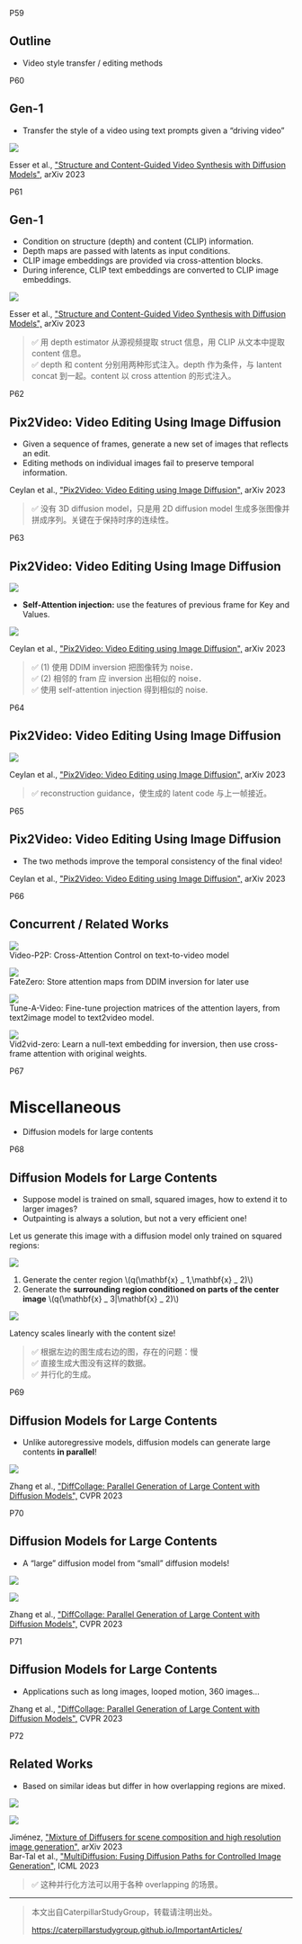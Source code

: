
P59   
## Outline   

 - Video style transfer / editing methods    

P60   
## Gen-1

 - Transfer the style of a video using text prompts given a “driving video”

![](../../assets/D3-60.png)     

Esser et al., <u>"Structure and Content-Guided Video Synthesis with Diffusion Models",</u> arXiv 2023    

P61   
## Gen-1

 - Condition on structure (depth) and content (CLIP) information.   
 - Depth maps are passed with latents as input conditions.   
 - CLIP image embeddings are provided via cross-attention blocks.   
 - During inference, CLIP text embeddings are converted to CLIP image embeddings.    

![](../../assets/D3-61.png)     

Esser et al., <u>"Structure and Content-Guided Video Synthesis with Diffusion Models",</u> arXiv 2023     

> &#x2705; 用 depth estimator 从源视频提取 struct 信息，用 CLIP 从文本中提取 content 信息。   
> &#x2705; depth 和 content 分别用两种形式注入。depth 作为条件，与 lantent concat 到一起。content 以 cross attention 的形式注入。    


P62   
## Pix2Video: Video Editing Using Image Diffusion   

 - Given a sequence of frames, generate a new set of images that reflects an edit.   
 - Editing methods on individual images fail to preserve temporal information.    

Ceylan et al., <u>"Pix2Video: Video Editing using Image Diffusion",</u> arXiv 2023    

> &#x2705; 没有 3D diffusion model，只是用 2D diffusion model 生成多张图像并拼成序列。关键在于保持时序的连续性。    

P63   
## Pix2Video: Video Editing Using Image Diffusion   

![](../../assets/D3-63-1.png)    

 - **Self-Attention injection:** use the features of previous frame for Key and Values.   

![](../../assets/D3-63-2.png)    

Ceylan et al., <u>"Pix2Video: Video Editing using Image Diffusion",</u> arXiv 2023   

> &#x2705; (1) 使用 DDIM inversion 把图像转为 noise．   
> &#x2705; (2) 相邻的 fram 应 inversion 出相似的 noise．    
> &#x2705; 使用 self-attention injection 得到相似的 noise.    


P64    
## Pix2Video: Video Editing Using Image Diffusion   

![](../../assets/D3-64.png)    

Ceylan et al., <u>"Pix2Video: Video Editing using Image Diffusion",</u> arXiv 2023    

> &#x2705; reconstruction guidance，使生成的 latent code 与上一帧接近。    

P65   
## Pix2Video: Video Editing Using Image Diffusion  

 - The two methods improve the temporal consistency of the final video!   

Ceylan et al., <u>"Pix2Video: Video Editing using Image Diffusion",</u> arXiv 2023   

P66    
## Concurrent / Related Works   

![](../../assets/D3-66-1.png)    
Video-P2P: Cross-Attention Control on text-to-video model    


![](../../assets/D3-66-2.png)    
FateZero: Store attention maps from DDIM inversion for later use    


![](../../assets/D3-66-3.png)    
Tune-A-Video: Fine-tune projection matrices of the attention layers, from text2image model to text2video model.    


![](../../assets/D3-66-4.png)    
Vid2vid-zero: Learn a null-text embedding for inversion, then use cross-frame attention with original weights.    


P67   
# Miscellaneous   

 - Diffusion models for large contents   


P68   
## Diffusion Models for Large Contents   

 - Suppose model is trained on small, squared images, how to extend it to larger images?   
 - Outpainting is always a solution, but not a very efficient one!   

Let us generate this image with a diffusion model only trained on squared regions:    

![](../../assets/D3-68-1.png)    

1. Generate the center region \\(q(\mathbf{x} _ 1,\mathbf{x} _ 2)\\)    
2. Generate the **surrounding region conditioned on parts of the center image** \\(q(\mathbf{x} _ 3|\mathbf{x} _ 2)\\)    

![](../../assets/D3-68-2.png)    

Latency scales linearly with the content size!     

> &#x2705; 根据左边的图生成右边的图，存在的问题：慢     
> &#x2705; 直接生成大图没有这样的数据。   
> &#x2705; 并行化的生成。    
   
P69   
## Diffusion Models for Large Contents

 - Unlike autoregressive models, diffusion models can generate large contents **in parallel**!    

![](../../assets/D3-69-1.png)    



Zhang et al., <u>"DiffCollage: Parallel Generation of Large Content with Diffusion Models",</u> CVPR 2023    

P70   
## Diffusion Models for Large Contents   

 - A “large” diffusion model from “small” diffusion models!   

![](../../assets/D3-70-1.png)    

![](../../assets/D3-70-2.png)    

Zhang et al., <u>"DiffCollage: Parallel Generation of Large Content with Diffusion Models",</u> CVPR 2023   

P71   
## Diffusion Models for Large Contents

 - Applications such as long images, looped motion, 360 images…   

Zhang et al., <u>"DiffCollage: Parallel Generation of Large Content with Diffusion Models",</u> CVPR 2023   

P72   
## Related Works   

 - Based on similar ideas but differ in how overlapping regions are mixed.

![](../../assets/D3-72-1.png)    

![](../../assets/D3-72-2.png)    

Jiménez, <u>"Mixture of Diffusers for scene composition and high resolution image generation",</u> arXiv 2023    
Bar-Tal et al., <u>"MultiDiffusion: Fusing Diffusion Paths for Controlled Image Generation",</u> ICML 2023   

> &#x2705; 这种并行化方法可以用于各种 overlapping 的场景。    



---------------------------------------
> 本文出自CaterpillarStudyGroup，转载请注明出处。
>
> https://caterpillarstudygroup.github.io/ImportantArticles/